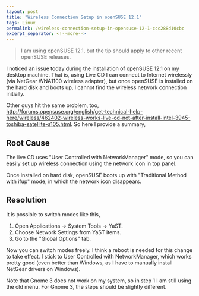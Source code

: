 ```yaml
---
layout: post
title: "Wireless Connection Setup in openSUSE 12.1"
tags: Linux
permalink: /wireless-connection-setup-in-opensuse-12-1-ccc288d10cbc
excerpt_separator: <!--more-->
---
```

> I am using openSUSE 12.1, but the tip should apply to other recent openSUSE releases.

I noticed an issue today during the installation of openSUSE 12.1 on my desktop machine. That is, using Live CD I can connect to Internet wirelessly (via NetGear WNA1100 wireless adapter), but once openSUSE is installed on the hard disk and boots up, I cannot find the wireless network connection initially.
<!--more-->

Other guys hit the same problem, too, http://forums.opensuse.org/english/get-technical-help-here/wireless/462402-wireless-works-live-cd-not-after-install-intel-3945-toshiba-satellite-a105.html. So here I provide a summary,

## Root Cause
The live CD uses "User Controlled with NetworkManager" mode, so you can easily set up wireless connection using the network icon in top panel.

Once installed on hard disk, openSUSE boots up with "Traditional Method with ifup" mode, in which the network icon disappears.

## Resolution
It is possible to switch modes like this,

1. Open Applications -> System Tools -> YaST.
1. Choose Network Settings from YaST items.
1. Go to the "Global Options" tab.

Now you can switch modes freely. I think a reboot is needed for this change to take effect. I stick to User Controlled with NetworkManager, which works pretty good (even better than Windows, as I have to manually install NetGear drivers on Windows).

Note that Gnome 3 does not work on my system, so in step 1 I am still using the old menu. For Gnome 3, the steps should be slightly different.
